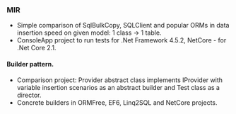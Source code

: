 ### MIR
- Simple comparison of SqlBulkCopy, SQLClient and popular ORMs in data insertion speed on given model: 1 class -> 1 table.
- ConsoleApp project to run tests for .Net Framework 4.5.2, NetCore - for .Net Core 2.1.
#### Builder pattern.
- Comparison project:  Provider abstract class implements IProvider with variable insertion scenarios as an abstract builder and Test class as a director. 
- Concrete builders in ORMFree, EF6, Linq2SQL and NetCore projects.
